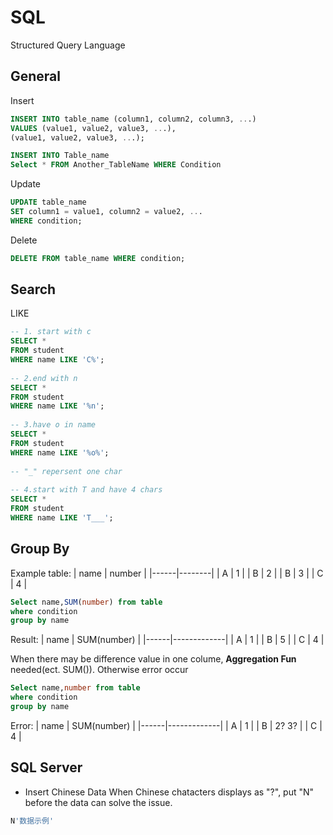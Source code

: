 # SQL

Structured Query Language

## General
Insert

```sql
INSERT INTO table_name (column1, column2, column3, ...)
VALUES (value1, value2, value3, ...),
(value1, value2, value3, ...);

INSERT INTO Table_name
Select * FROM Another_TableName WHERE Condition
```

Update

```sql
UPDATE table_name
SET column1 = value1, column2 = value2, ...
WHERE condition;
```

Delete

```sql
DELETE FROM table_name WHERE condition;
```
## Search

LIKE
```sql
-- 1. start with c
SELECT *
FROM student
WHERE name LIKE 'C%';
 
-- 2.end with n
SELECT *
FROM student
WHERE name LIKE '%n';
 
-- 3.have o in name
SELECT *
FROM student
WHERE name LIKE '%o%';
 
-- "_" repersent one char
 
-- 4.start with T and have 4 chars
SELECT *
FROM student
WHERE name LIKE 'T___';
```

## Group By
Example table:
| name | number |
|------|--------|
| A    | 1      |
| B    | 2      |
| B    | 3      |
| C    | 4      |

```sql
Select name,SUM(number) from table
where condition
group by name
```
Result:
| name | SUM(number) |
|------|-------------|
| A    | 1           |
| B    | 5           |
| C    | 4           |

When there may be difference value in one colume, **Aggregation Fun** needed(ect. SUM()). Otherwise error occur
```sql
Select name,number from table
where condition
group by name
```
Error:
| name | SUM(number) |
|------|-------------|
| A    | 1           |
| B    | 2? 3?          |
| C    | 4           |

## SQL Server

- Insert Chinese Data
When Chinese chatacters displays as "?", put "N" before the data can solve the issue.
```SQL
N'数据示例'
```
